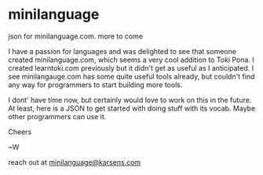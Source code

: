 # minilanguage

json for minilanguage.com. more to come

I have a passion for languages and was delighted to see that someone created minilanguage.com, which seems a very cool addition to Toki Pona. I created learntoki.com previously but it didn't get as useful as I anticipated. I see minilangauge.com has some quite useful tools already, but couldn't find any way for programmers to start building more tools.

I dont' have time now, but certainly would love to work on this in the future. At least, here is a JSON to get started with doing stuff with its vocab. Maybe other programmers can use it.

Cheers

~W

reach out at minilanguage@karsens.com
